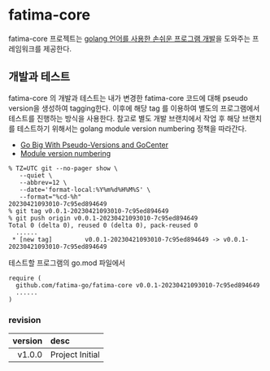 # fatima-core #
fatima-core 프로젝트는 [golang 언어를 사용한 손쉬운 프로그램 개발](https://github.com/fatima-go/.github/blob/main/profile/development.md)을 도와주는 프레임워크를 제공한다.

## 개발과 테스트 ##
fatima-core 의 개발과 테스트는 내가 변경한 fatima-core 코드에 대해 pseudo version을 생성하여 tagging한다. 이후에 해당 tag 를 이용하여 별도의 프로그램에서 테스트를 진행하는 방식을 사용한다.
참고로 별도 개발 브랜치에서 작업 후 해당 브랜치를 테스트하기 위해서는 golang module version numbering 정책을 따라간다.
- [Go Big With Pseudo-Versions and GoCenter](https://jfrog.com/blog/go-big-with-pseudo-versions-and-gocenter/)
- [Module version numbering](https://go.dev/doc/modules/version-numbers)

```shell
% TZ=UTC git --no-pager show \
   --quiet \
   --abbrev=12 \
   --date='format-local:%Y%m%d%H%M%S' \
   --format="%cd-%h"
20230421093010-7c95ed894649
% git tag v0.0.1-20230421093010-7c95ed894649
% git push origin v0.0.1-20230421093010-7c95ed894649
Total 0 (delta 0), reused 0 (delta 0), pack-reused 0
  ......
 * [new tag]         v0.0.1-20230421093010-7c95ed894649 -> v0.0.1-20230421093010-7c95ed894649
```

테스트할 프로그램의 go.mod 파일에서 
```shell 아래와 같은 식으로 pseudo version을 사용하도록 지정한다
require (
  github.com/fatima-go/fatima-core v0.0.1-20230421093010-7c95ed894649
  ......
)

```

### revision ###
version     | desc
---------:| :----- 
v1.0.0  |  Project Initial

